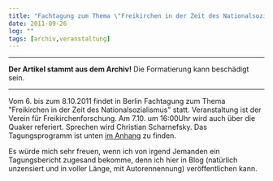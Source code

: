 ```yaml
---
title: "Fachtagung zum Thema \"Freikirchen in der Zeit des Nationalsozialismus\""
date: 2011-09-26
log: ""
tags: [archiv,veranstaltung]
---
```

<hr><b>Der Artikel stammt aus dem Archiv!</b> Die Formatierung kann beschädigt sein.<hr>

<p>Vom 6. bis zum 8.10.2011 findet in Berlin Fachtagung zum Thema "Freikirchen in der Zeit des Nationalsozialismus" statt. Veranstaltung ist der Verein für Freikirchenforschung.  Am 7.10. um 16:00Uhr wird auch über die Quaker referiert. Sprechen wird Christian Scharnefsky. Das Tagungsprogramm ist unten <a href="http://www.the-independent-friend.de/files/VFF-Rundbrief_2011.2.pdf">im Anhang</a> zu finden. </p>

<p>Es würde mich sehr freuen, wenn ich von irgend Jemanden ein Tagungsbericht zugesand bekomme, denn ich hier in Blog (natürlich unzensiert und in voller Länge, mit Autorennennung) veröffentlichen kann. </p>

